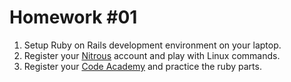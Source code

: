 # Homework #01
  1. Setup Ruby on Rails development environment on your laptop.
  2. Register your [Nitrous](nitrous.io) account and play with Linux commands.
  3. Register your [Code Academy](codeacademy.com) and practice the ruby parts.